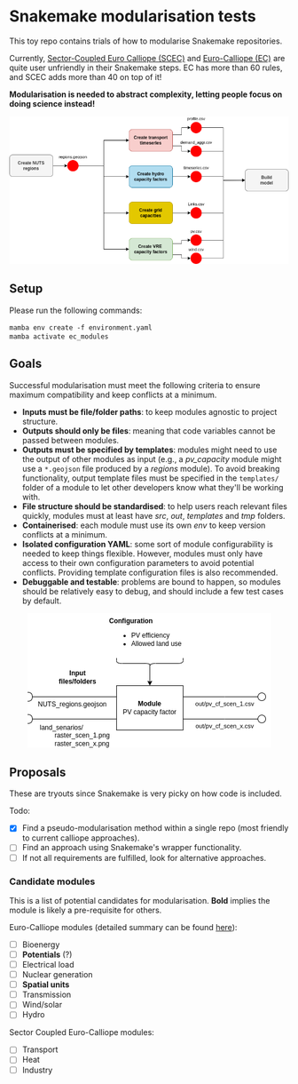 # Snakemake modularisation tests

This toy repo contains trials of how to modularise Snakemake repositories.

Currently, [Sector-Coupled Euro Calliope (SCEC)](https://github.com/calliope-project/sector-coupled-euro-calliope) and [Euro-Calliope (EC)](https://github.com/calliope-project/euro-calliope) are quite user unfriendly in their Snakemake steps. EC has more than 60 rules, and SCEC adds more than 40 on top of it!

**Modularisation is needed to abstract complexity, letting people focus on doing science instead!**

<p align="center"><img src="docs/images/module_connection.png" /></p>

## Setup

Please run the following commands:

```shell
mamba env create -f environment.yaml
mamba activate ec_modules
```

## Goals

Successful modularisation must meet the following criteria to ensure maximum compatibility and keep conflicts at a minimum.

- **Inputs must be file/folder paths**: to keep modules agnostic to project structure.
- **Outputs should only be files**: meaning that code variables cannot be passed between modules.
- **Outputs must be specified by templates**: modules might need to use the output of other modules as input (e.g., a _pv_capacity_ module might use a `*.geojson` file produced by a _regions_ module). To avoid breaking functionality, output template files must be specified in the `templates/` folder of a module to let other developers know what they'll be working with.
- **File structure should be standardised**: to help users reach relevant files quickly, modules must at least have _src_, _out_, _templates_ and _tmp_ folders.
- **Containerised**: each module must use its own _env_ to keep version conflicts at a minimum.
- **Isolated configuration YAML**: some sort of module configurability is needed to keep things flexible. However, modules must only have access to their own configuration parameters to avoid potential conflicts. Providing template configuration files is also recommended.
- **Debuggable and testable**: problems are bound to happen, so modules should be relatively easy to debug, and should include a few test cases by default.

<p align="center"><img src="docs/images/module_setup.png" /></p>

## Proposals

These are tryouts since Snakemake is very picky on how code is included.

Todo:

- [x] Find a pseudo-modularisation method within a single repo (most friendly to current calliope approaches).
- [ ] Find an approach using Snakemake's wrapper functionality.
- [ ] If not all requirements are fulfilled, look for alternative approaches.

### Candidate modules

This is a list of potential candidates for modularisation. **Bold** implies the module is likely a pre-requisite for others.

Euro-Calliope modules (detailed summary can be found [here](docs/euro-calliope%20DAG%20structure%202024-04-02.pdf)):

- [ ] Bioenergy
- [ ] **Potentials** (?)
- [ ] Electrical load
- [ ] Nuclear generation
- [ ] **Spatial units**
- [ ] Transmission
- [ ] Wind/solar
- [ ] Hydro

Sector Coupled Euro-Calliope modules:

- [ ] Transport
- [ ] Heat
- [ ] Industry

